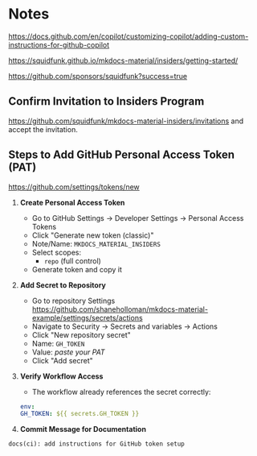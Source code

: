 # Notes

<https://docs.github.com/en/copilot/customizing-copilot/adding-custom-instructions-for-github-copilot>

<https://squidfunk.github.io/mkdocs-material/insiders/getting-started/>

<https://github.com/sponsors/squidfunk?success=true>

## Confirm Invitation to Insiders Program

<https://github.com/squidfunk/mkdocs-material-insiders/invitations> and accept the invitation.

## Steps to Add GitHub Personal Access Token (PAT)

<https://github.com/settings/tokens/new>

1. **Create Personal Access Token**
   - Go to GitHub Settings → Developer Settings → Personal Access Tokens
   - Click "Generate new token (classic)"
   - Note/Name: `MKDOCS_MATERIAL_INSIDERS`
   - Select scopes:
     - `repo` (full control)
   - Generate token and copy it

2. **Add Secret to Repository**
   - Go to repository Settings <https://github.com/shaneholloman/mkdocs-material-example/settings/secrets/actions>
   - Navigate to Security → Secrets and variables → Actions
   - Click "New repository secret"
   - Name: `GH_TOKEN`
   - Value: *paste your PAT*
   - Click "Add secret"

3. **Verify Workflow Access**
   - The workflow already references the secret correctly:

    ```yaml
    env:
    GH_TOKEN: ${{ secrets.GH_TOKEN }}
    ```

4. **Commit Message for Documentation**

```txt
docs(ci): add instructions for GitHub token setup
```
